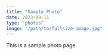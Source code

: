 ```yaml
---
title: "Sample Photo"
date: 2023-10-11
type: "photos"
image: "/path/to/fullsize-image.jpg"
---
```


This is a sample photo page.

